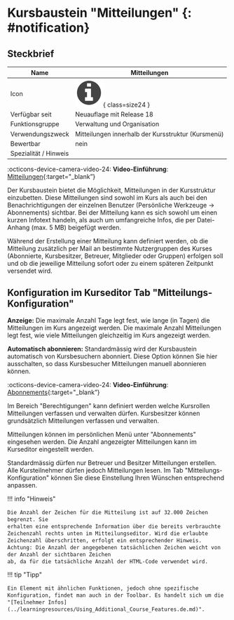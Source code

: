 # Kursbaustein "Mitteilungen" {: #notification}


## Steckbrief

Name | Mitteilungen
---------|----------
Icon | ![Mitteilungen Icon](assets/infomessage.png){ class=size24  }
Verfügbar seit | Neuauflage mit Release 18
Funktionsgruppe | Verwaltung und Organisation
Verwendungszweck | Mitteilungen innerhalb der Kursstruktur (Kursmenü)
Bewertbar | nein
Spezialität / Hinweis |



:octicons-device-camera-video-24: **Video-Einführung**: [Mitteilungen](<https://www.youtube.com/embed/3tAj19Avfkk>){:target="_blank”}

Der Kursbaustein bietet die Möglichkeit, Mitteilungen in der Kursstruktur einzubetten. Diese Mitteilungen sind sowohl im Kurs als auch bei den Benachrichtigungen der einzelnen Benutzer (Persönliche Werkzeuge -> Abonnements) sichtbar. Bei der Mitteilung kann es sich sowohl um einen kurzen Infotext handeln, als auch um umfangreiche Infos, die per Datei-Anhang (max. 5 MB) beigefügt werden. 

Während der Erstellung einer Mitteilung kann definiert werden, ob die Mitteilung zusätzlich per Mail an bestimmte Nutzergruppen des Kurses (Abonnierte, Kursbesitzer, Betreuer, Mitglieder oder Gruppen) erfolgen soll und ob die jeweilige Mitteilung sofort oder zu einem späteren Zeitpunkt versendet wird.

## Konfiguration im Kurseditor Tab "Mitteilungs-Konfiguration"

 **Anzeige:** Die maximale Anzahl Tage legt fest, wie lange (in Tagen) die
Mitteilungen im Kurs angezeigt werden. Die maximale Anzahl Mitteilungen legt
fest, wie viele Mitteilungen gleichzeitig im Kurs angezeigt werden.

 **Automatisch abonnieren:** Standardmässig wird der Kursbaustein automatisch
von Kursbesuchern abonniert. Diese Option können Sie hier ausschalten, so dass
Kursbesucher Mitteilungen manuell abonnieren können.

:octicons-device-camera-video-24: **Video-Einführung**: [Abonnements](<https://www.youtube.com/embed/h9gOqt7TR7Q>){:target="_blank”}

Im Bereich "Berechtigungen" kann definiert werden welche Kursrollen Mitteilungen verfassen und verwalten dürfen. Kursbesitzer können grundsätzlich Mitteilungen verfassen und verwalten.

Mitteilungen können im persönlichen Menü unter "Abonnements" eingesehen werden. Die Anzahl angezeigter Mitteilungen kann im Kurseditor eingestellt werden.

Standardmässig dürfen nur Betreuer und Besitzer Mitteilungen erstellen. Alle Kursteilnehmer dürfen jedoch Mitteilungen lesen. Im Tab "Mitteilungs-Konfiguration" können Sie diese Einstellung Ihren Wünschen entsprechend anpassen.

!!! info "Hinweis"

    Die Anzahl der Zeichen für die Mitteilung ist auf 32.000 Zeichen begrenzt. Sie
    erhalten eine entsprechende Information über die bereits verbrauchte
    Zeichenzahl rechts unten im Mitteilungseditor. Wird die erlaubte Zeichenzahl überschritten, erfolgt ein entsprechender Hinweis. Achtung: Die Anzahl der angegebenen tatsächlichen Zeichen weicht von der Anzahl der sichtbaren Zeichen
    ab, da für die tatsächliche Anzahl der HTML-Code verwendet wird.

!!! tip "Tipp"

    Ein Element mit ähnlichen Funktionen, jedoch ohne spezifische Konfiguration, findet man auch in der Toolbar. Es handelt sich um die "[Teilnehmer Infos](../learningresources/Using_Additional_Course_Features.de.md)".
